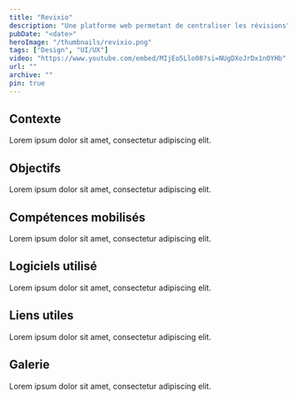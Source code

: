 ```yaml
---
title: "Revixio"
description: "Une platforme web permetant de centraliser les révisions"
pubDate: "<date>"
heroImage: "/thumbnails/revixio.png"
tags: ["Design", "UI/UX"]
video: "https://www.youtube.com/embed/MIjEo5Llo08?si=NUgDXoJrDx1nOYHb"
url: ""
archive: ""
pin: true
---
```


<div>
    <h2>Contexte</h2>
    <p>Lorem ipsum dolor sit amet, consectetur adipiscing elit.</p>
</div>

<div>
    <h2>Objectifs</h2>
    <p>Lorem ipsum dolor sit amet, consectetur adipiscing elit.</p>
</div>

<div>
    <h2>Compétences mobilisés</h2>
    <p>Lorem ipsum dolor sit amet, consectetur adipiscing elit.</p>
</div>

<div>
    <h2>Logiciels utilisé</h2>
    <p>Lorem ipsum dolor sit amet, consectetur adipiscing elit.</p>
</div>


<div>
    <h2>Liens utiles</h2>
    <p>Lorem ipsum dolor sit amet, consectetur adipiscing elit.</p>
</div>

<div>
    <h2>Galerie</h2>
    <p>Lorem ipsum dolor sit amet, consectetur adipiscing elit.</p>
</div>

